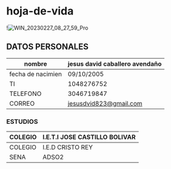 # hoja-de-vida
!![WIN_20230227_08_27_59_Pro](https://user-images.githubusercontent.com/126476649/221582934-2a21c1cc-d04b-451b-9c7b-02dc8c87e330.jpg)

## DATOS PERSONALES
|nombre            |jesus david caballero  avendaño|
|-------------|--------------------|
|fecha de nacimien|09/10/2005|
TI         |1048276752|
TELEFONO|3046719847|
CORREO|jesusdvid823@gmail.com|

### ESTUDIOS
|COLEGIO  |I.E.T.I JOSE CASTILLO BOLIVAR|
|---------------|-----------------|
|COLEGIO| I.E.D CRISTO REY  |
|SENA  |  ADSO2|
